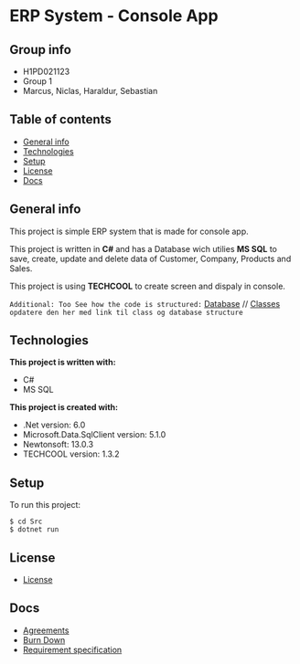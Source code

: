 # **ERP System - Console App**

## **Group info**

- H1PD021123
- Group 1
- Marcus, Niclas, Haraldur, Sebastian

## **Table of contents**

- [General info](#general-info)
- [Technologies](#technologies)
- [Setup](#setup)
- [License](#license)
- [Docs](#license)

## **General info**

This project is simple ERP system that is made for console app.

This project is written in **C#** and has a Database wich utilies **MS SQL** to save, create, update and delete data of Customer, Company, Products and Sales.

This project is using **TECHCOOL** to create screen and dispaly in console.

`Additional: Too See how the code is structured:` [Database](./Docs/Aftale.docx) // [Classes](./Docs/Aftale.docx) `opdatere den her med link til class og database structure`

## **Technologies**

**This project is written with:**

- C#
- MS SQL

**This project is created with:**

- .Net version: 6.0
- Microsoft.Data.SqlClient version: 5.1.0
- Newtonsoft: 13.0.3
- TECHCOOL version: 1.3.2

## **Setup**

To run this project:

```
$ cd Src
$ dotnet run
```

## **License**

- [License](./LICENSE)

## **Docs**

- [Agreements](./Docs/Aftale.docx)
- [Burn Down](./Docs/BurnDown.xlsx)
- [Requirement specification](./Docs/Kravspecifikation.pdf)
